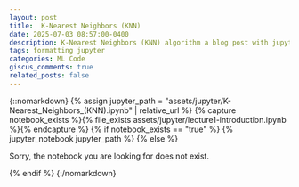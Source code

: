 ```yaml
---
layout: post
title: 	K-Nearest Neighbors (KNN)
date: 2025-07-03 08:57:00-0400
description: K-Nearest Neighbors (KNN) algorithm a blog post with jupyter notebook
tags: formatting jupyter
categories: ML Code
giscus_comments: true
related_posts: false
---
```


{::nomarkdown}
{% assign jupyter_path = "assets/jupyter/K-Nearest_Neighbors_(KNN).ipynb" | relative_url %}
{% capture notebook_exists %}{% file_exists assets/jupyter/lecture1-introduction.ipynb %}{% endcapture %}
{% if notebook_exists == "true" %}
{% jupyter_notebook jupyter_path %}
{% else %}

<p>Sorry, the notebook you are looking for does not exist.</p>
{% endif %}
{:/nomarkdown}
